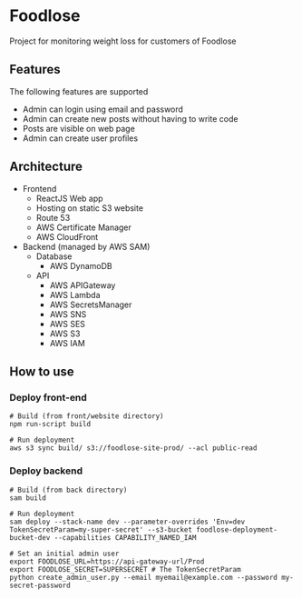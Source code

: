 # Foodlose
Project for monitoring weight loss for customers of Foodlose

## Features
The following features are supported
* Admin can login using email and password
* Admin can create new posts without having to write code
* Posts are visible on web page
* Admin can create user profiles

## Architecture
* Frontend
    * ReactJS Web app
    * Hosting on static S3 website
    * Route 53
    * AWS Certificate Manager
    * AWS CloudFront
* Backend (managed by AWS SAM)
    * Database
        * AWS DynamoDB
    * API
        * AWS APIGateway
        * AWS Lambda
        * AWS SecretsManager
        * AWS SNS
        * AWS SES
        * AWS S3
        * AWS IAM

## How to use
### Deploy front-end
```
# Build (from front/website directory)
npm run-script build

# Run deployment
aws s3 sync build/ s3://foodlose-site-prod/ --acl public-read
```
### Deploy backend
```
# Build (from back directory)
sam build

# Run deployment
sam deploy --stack-name dev --parameter-overrides 'Env=dev TokenSecretParam=my-super-secret' --s3-bucket foodlose-deployment-bucket-dev --capabilities CAPABILITY_NAMED_IAM

# Set an initial admin user
export FOODLOSE_URL=https://api-gateway-url/Prod
export FOODLOSE_SECRET=SUPERSECRET # The TokenSecretParam
python create_admin_user.py --email myemail@example.com --password my-secret-password
```